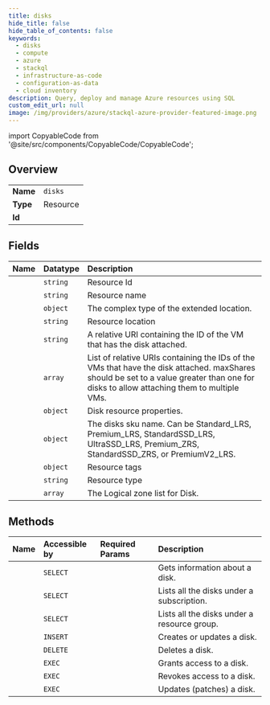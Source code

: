 ```yaml
---
title: disks
hide_title: false
hide_table_of_contents: false
keywords:
  - disks
  - compute
  - azure    
  - stackql
  - infrastructure-as-code
  - configuration-as-data
  - cloud inventory
description: Query, deploy and manage Azure resources using SQL
custom_edit_url: null
image: /img/providers/azure/stackql-azure-provider-featured-image.png
---
```


import CopyableCode from '@site/src/components/CopyableCode/CopyableCode';




## Overview
<table><tbody>
<tr><td><b>Name</b></td><td><code>disks</code></td></tr>
<tr><td><b>Type</b></td><td>Resource</td></tr>
<tr><td><b>Id</b></td><td><CopyableCode code="azure.compute.disks" /></td></tr>
</tbody></table>

## Fields
| Name | Datatype | Description |
|:-----|:---------|:------------|
| <CopyableCode code="id" /> | `string` | Resource Id |
| <CopyableCode code="name" /> | `string` | Resource name |
| <CopyableCode code="extendedLocation" /> | `object` | The complex type of the extended location. |
| <CopyableCode code="location" /> | `string` | Resource location |
| <CopyableCode code="managedBy" /> | `string` | A relative URI containing the ID of the VM that has the disk attached. |
| <CopyableCode code="managedByExtended" /> | `array` | List of relative URIs containing the IDs of the VMs that have the disk attached. maxShares should be set to a value greater than one for disks to allow attaching them to multiple VMs. |
| <CopyableCode code="properties" /> | `object` | Disk resource properties. |
| <CopyableCode code="sku" /> | `object` | The disks sku name. Can be Standard_LRS, Premium_LRS, StandardSSD_LRS, UltraSSD_LRS, Premium_ZRS, StandardSSD_ZRS, or PremiumV2_LRS. |
| <CopyableCode code="tags" /> | `object` | Resource tags |
| <CopyableCode code="type" /> | `string` | Resource type |
| <CopyableCode code="zones" /> | `array` | The Logical zone list for Disk. |
## Methods
| Name | Accessible by | Required Params | Description |
|:-----|:--------------|:----------------|:------------|
| <CopyableCode code="get" /> | `SELECT` | <CopyableCode code="diskName, resourceGroupName, subscriptionId" /> | Gets information about a disk. |
| <CopyableCode code="list" /> | `SELECT` | <CopyableCode code="subscriptionId" /> | Lists all the disks under a subscription. |
| <CopyableCode code="list_by_resource_group" /> | `SELECT` | <CopyableCode code="resourceGroupName, subscriptionId" /> | Lists all the disks under a resource group. |
| <CopyableCode code="create_or_update" /> | `INSERT` | <CopyableCode code="diskName, resourceGroupName, subscriptionId" /> | Creates or updates a disk. |
| <CopyableCode code="delete" /> | `DELETE` | <CopyableCode code="diskName, resourceGroupName, subscriptionId" /> | Deletes a disk. |
| <CopyableCode code="grant_access" /> | `EXEC` | <CopyableCode code="diskName, resourceGroupName, subscriptionId, data__access, data__durationInSeconds" /> | Grants access to a disk. |
| <CopyableCode code="revoke_access" /> | `EXEC` | <CopyableCode code="diskName, resourceGroupName, subscriptionId" /> | Revokes access to a disk. |
| <CopyableCode code="update" /> | `EXEC` | <CopyableCode code="diskName, resourceGroupName, subscriptionId" /> | Updates (patches) a disk. |
